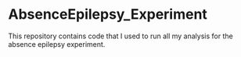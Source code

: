 # AbsenceEpilepsy_Experiment
This repository contains code that I used to run all my analysis for the absence epilepsy experiment.
